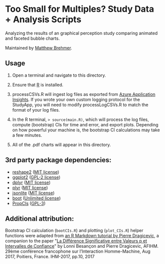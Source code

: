 # Too Small for Multiples? Study Data + Analysis Scripts

Analyzing the results of an graphical perception study comparing animated and faceted bubble charts.

Maintained by [Matthew Brehmer](https://github.com/mattbrehmer).

## Usage

1. Open a terminal and navigate to this directory.

2. Ensure that [R](https://www.r-project.org/) is installed.

3. processCSVs.R will ingest log files as exported from [Azure Application Insights](https://azure.microsoft.com/en-us/services/application-insights/). If you wrote your own custom logging protocol for the StudyApp, you will need to modify processLogCSVs.R to match the format of your log files. 

4. In the R terminal, `> source(main.R)`, which will process the log files, compute (bootstrap) CIs for time and error, and export plots. Depending on how powerful your machine is, the bootstrap CI calculations may take a few minutes.

5. All of the .pdf charts will appear in this directory.

## 3rd party package dependencies:

- [reshape2](https://cran.r-project.org/web/packages/reshape2/index.html) ([MIT license](https://cran.r-project.org/web/packages/reshape2/LICENSE))
- [ggplot2](https://cran.r-project.org/web/packages/ggplot2/index.html) ([GPL-2 license](https://cran.r-project.org/web/packages/ggplot2/LICENSE))
- [dplyr](https://cran.r-project.org/web/packages/dplyr/index.html) ([MIT license](https://cran.r-project.org/web/packages/dplyr/LICENSE))
- [plyr](https://cran.r-project.org/web/packages/plyr/index.html) ([MIT license](https://cran.r-project.org/web/packages/plyr/LICENSE))
- [jsonlite](https://cran.r-project.org/web/packages/jsonlite/index.html) ([MIT license](https://cran.r-project.org/web/packages/jsonlite/LICENSE))
- [boot](https://cran.r-project.org/web/packages/boot/index.html) ([Unlimited license](https://cran.r-project.org/web/packages/boot/index.html))
- [PropCIs](https://cran.r-project.org/web/packages/PropCIs/index.html) ([GPL-3](https://cran.r-project.org/web/licenses/GPL-3))

## Additional attribution:

Bootstrap CI calculation (`bootCIs.R`) and plotting (`plot_CIs.R`) helper functions were adapted from [an R Markdown tutorial by Pierre Dragicevic](http://www.aviz.fr/ci/), a companion to the paper "[La Différence Significative entre Valeurs p et Intervalles de Confiance](https://hal.inria.fr/hal-01562281/document)" by Lonni Besançon and Pierre Dragicevic, AFIHM. 29ème conférence francophone sur l’Interaction Homme-Machine, Aug 2017, Poitiers, France. IHM-2017, pp.10, 2017